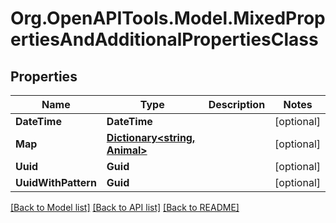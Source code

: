 # Org.OpenAPITools.Model.MixedPropertiesAndAdditionalPropertiesClass

## Properties

Name | Type | Description | Notes
------------ | ------------- | ------------- | -------------
**DateTime** | **DateTime** |  | [optional] 
**Map** | [**Dictionary&lt;string, Animal&gt;**](Animal.md) |  | [optional] 
**Uuid** | **Guid** |  | [optional] 
**UuidWithPattern** | **Guid** |  | [optional] 

[[Back to Model list]](../README.md#documentation-for-models) [[Back to API list]](../README.md#documentation-for-api-endpoints) [[Back to README]](../README.md)

